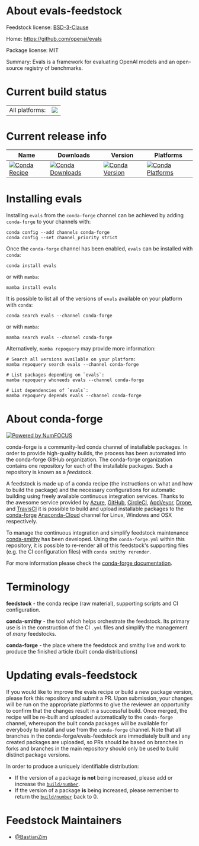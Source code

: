 About evals-feedstock
=====================

Feedstock license: [BSD-3-Clause](https://github.com/conda-forge/evals-feedstock/blob/main/LICENSE.txt)

Home: https://github.com/openai/evals

Package license: MIT

Summary: Evals is a framework for evaluating OpenAI models and an open-source registry of benchmarks.

Current build status
====================


<table><tr><td>All platforms:</td>
    <td>
      <a href="https://dev.azure.com/conda-forge/feedstock-builds/_build/latest?definitionId=18848&branchName=main">
        <img src="https://dev.azure.com/conda-forge/feedstock-builds/_apis/build/status/evals-feedstock?branchName=main">
      </a>
    </td>
  </tr>
</table>

Current release info
====================

| Name | Downloads | Version | Platforms |
| --- | --- | --- | --- |
| [![Conda Recipe](https://img.shields.io/badge/recipe-evals-green.svg)](https://anaconda.org/conda-forge/evals) | [![Conda Downloads](https://img.shields.io/conda/dn/conda-forge/evals.svg)](https://anaconda.org/conda-forge/evals) | [![Conda Version](https://img.shields.io/conda/vn/conda-forge/evals.svg)](https://anaconda.org/conda-forge/evals) | [![Conda Platforms](https://img.shields.io/conda/pn/conda-forge/evals.svg)](https://anaconda.org/conda-forge/evals) |

Installing evals
================

Installing `evals` from the `conda-forge` channel can be achieved by adding `conda-forge` to your channels with:

```
conda config --add channels conda-forge
conda config --set channel_priority strict
```

Once the `conda-forge` channel has been enabled, `evals` can be installed with `conda`:

```
conda install evals
```

or with `mamba`:

```
mamba install evals
```

It is possible to list all of the versions of `evals` available on your platform with `conda`:

```
conda search evals --channel conda-forge
```

or with `mamba`:

```
mamba search evals --channel conda-forge
```

Alternatively, `mamba repoquery` may provide more information:

```
# Search all versions available on your platform:
mamba repoquery search evals --channel conda-forge

# List packages depending on `evals`:
mamba repoquery whoneeds evals --channel conda-forge

# List dependencies of `evals`:
mamba repoquery depends evals --channel conda-forge
```


About conda-forge
=================

[![Powered by
NumFOCUS](https://img.shields.io/badge/powered%20by-NumFOCUS-orange.svg?style=flat&colorA=E1523D&colorB=007D8A)](https://numfocus.org)

conda-forge is a community-led conda channel of installable packages.
In order to provide high-quality builds, the process has been automated into the
conda-forge GitHub organization. The conda-forge organization contains one repository
for each of the installable packages. Such a repository is known as a *feedstock*.

A feedstock is made up of a conda recipe (the instructions on what and how to build
the package) and the necessary configurations for automatic building using freely
available continuous integration services. Thanks to the awesome service provided by
[Azure](https://azure.microsoft.com/en-us/services/devops/), [GitHub](https://github.com/),
[CircleCI](https://circleci.com/), [AppVeyor](https://www.appveyor.com/),
[Drone](https://cloud.drone.io/welcome), and [TravisCI](https://travis-ci.com/)
it is possible to build and upload installable packages to the
[conda-forge](https://anaconda.org/conda-forge) [Anaconda-Cloud](https://anaconda.org/)
channel for Linux, Windows and OSX respectively.

To manage the continuous integration and simplify feedstock maintenance
[conda-smithy](https://github.com/conda-forge/conda-smithy) has been developed.
Using the ``conda-forge.yml`` within this repository, it is possible to re-render all of
this feedstock's supporting files (e.g. the CI configuration files) with ``conda smithy rerender``.

For more information please check the [conda-forge documentation](https://conda-forge.org/docs/).

Terminology
===========

**feedstock** - the conda recipe (raw material), supporting scripts and CI configuration.

**conda-smithy** - the tool which helps orchestrate the feedstock.
                   Its primary use is in the construction of the CI ``.yml`` files
                   and simplify the management of *many* feedstocks.

**conda-forge** - the place where the feedstock and smithy live and work to
                  produce the finished article (built conda distributions)


Updating evals-feedstock
========================

If you would like to improve the evals recipe or build a new
package version, please fork this repository and submit a PR. Upon submission,
your changes will be run on the appropriate platforms to give the reviewer an
opportunity to confirm that the changes result in a successful build. Once
merged, the recipe will be re-built and uploaded automatically to the
`conda-forge` channel, whereupon the built conda packages will be available for
everybody to install and use from the `conda-forge` channel.
Note that all branches in the conda-forge/evals-feedstock are
immediately built and any created packages are uploaded, so PRs should be based
on branches in forks and branches in the main repository should only be used to
build distinct package versions.

In order to produce a uniquely identifiable distribution:
 * If the version of a package **is not** being increased, please add or increase
   the [``build/number``](https://docs.conda.io/projects/conda-build/en/latest/resources/define-metadata.html#build-number-and-string).
 * If the version of a package **is** being increased, please remember to return
   the [``build/number``](https://docs.conda.io/projects/conda-build/en/latest/resources/define-metadata.html#build-number-and-string)
   back to 0.

Feedstock Maintainers
=====================

* [@BastianZim](https://github.com/BastianZim/)

